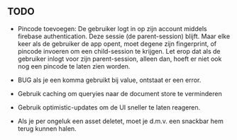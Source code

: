 
## TODO
- Pincode toevoegen:
De gebruiker logt in op zijn account middels firebase authentication. Deze sessie (de parent-session) blijft. Maar elke keer als de gebruiker de app opent, moet degene zijn fingerprint, of pincode invoeren om een child-session te krijgen. Let erop dat als de gebruiker inlogt voor zijn parent-session, alleen dan, hoeft er niet ook nog een pincode te laten zien worden.

- BUG als je een komma gebruikt bij value, ontstaat er een error.
- Gebruik caching om queryies naar de document store te verminderen
- Gebruik optimistic-updates om de UI sneller te laten reageren.
- Als je per ongeluk een asset deletet, moet je d.m.v. een snackbar hem terug kunnen halen.
